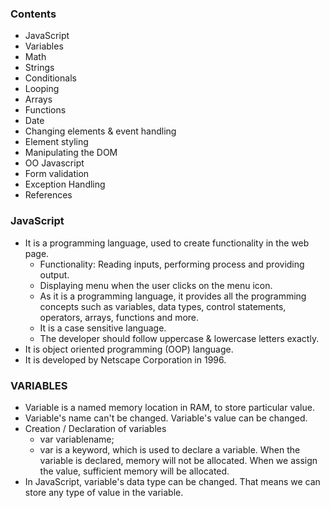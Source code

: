 ### Contents
- JavaScript
- Variables
- Math
- Strings
- Conditionals
- Looping
- Arrays
- Functions
- Date
- Changing elements & event handling
- Element styling
- Manipulating the DOM
- OO Javascript
- Form validation
- Exception Handling
- References

### JavaScript
- It is a programming language, used to create functionality in the web page.
	- Functionality: Reading inputs, performing process and providing output.
	- Displaying menu when the user clicks on the menu icon.
	- As it is a programming language, it provides all the programming concepts such as variables, data types, control statements, operators, arrays, functions and more.
	- It is a case sensitive language.
	- The developer should follow uppercase & lowercase letters exactly.
- It is object oriented programming (OOP) language.
- It is developed by Netscape Corporation in 1996.

### VARIABLES
- Variable is a named memory location in RAM, to store particular value.
- Variable's name can't be changed. Variable's value can be changed.
- Creation / Declaration of variables
	- var variablename;
	- var is a keyword, which is used to declare a variable. When the variable is declared, memory will not be allocated. When we assign the value, sufficient memory will be allocated.
- In JavaScript, variable's data type can be changed. That means we can store any type of value in the variable.
